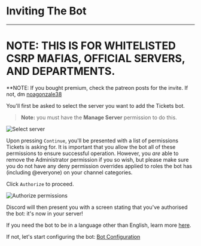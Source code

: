 # Inviting The Bot  
***

# NOTE: THIS IS FOR WHITELISTED CSRP MAFIAS, OFFICIAL SERVERS, AND DEPARTMENTS.

**NOTE: If you bought premium, check the patreon posts for the invite. If not, dm [noagonzale38](https://discord.com/users/1213915425369227334)
  
You'll first be asked to select the server you want to add the Tickets bot. 
> **Note:** you must have the **Manage Server** permission to do this.  

![Select server](../img/invite-1.webp)

Upon pressing `Continue`, you'll be presented with a list of permissions Tickets is asking for. It is important that you allow the bot all of these permissions to ensure successful operation. However, you *are* able to remove the Administrator permission if you so wish, but please make sure you do not have any deny permission overrides applied to roles the bot has (including @everyone) on your channel categories. 

Click `Authorize` to proceed.

![Authorize permissions](../img/invite-2.webp)

Discord will then present you with a screen stating that you've authorised the bot: it's now in your server! 

If you need the bot to be in a language other than English, learn more [here](./languages.md).

If not, let's start configuring the bot: [Bot Configuration](./configuration.md)
